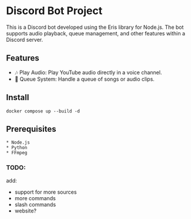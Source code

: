 # **Discord Bot Project**

This is a Discord bot developed using the Eris library for Node.js. The bot supports audio playback, queue management, and other features within a Discord server.<br/>
## **Features**

   * 🎶 Play Audio: Play YouTube audio directly in a voice channel.
   * 📜 Queue System: Handle a queue of songs or audio clips.


## **Install**
    docker compose up --build -d

## **Prerequisites**

    * Node.js
    * Python
    * FFmpeg

### **TODO:**<br/>
add:
- support for more sources
- more commands
- slash commands
- website?
